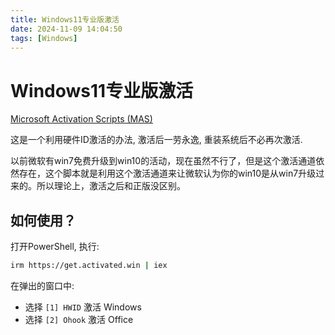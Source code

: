 ```yaml
---
title: Windows11专业版激活
date: 2024-11-09 14:04:50
tags: [Windows]
---
```


# Windows11专业版激活

[Microsoft Activation Scripts (MAS)](https://github.com/massgravel/Microsoft-Activation-Scripts)

这是一个利用硬件ID激活的办法, 激活后一劳永逸, 重装系统后不必再次激活.

以前微软有win7免费升级到win10的活动，现在虽然不行了，但是这个激活通道依然存在，这个脚本就是利用这个激活通道来让微软认为你的win10是从win7升级过来的。所以理论上，激活之后和正版没区别。

## 如何使用？

打开PowerShell, 执行:

```sh
irm https://get.activated.win | iex
```

在弹出的窗口中:
- 选择 `[1] HWID` 激活 Windows
- 选择 `[2] Ohook` 激活 Office
